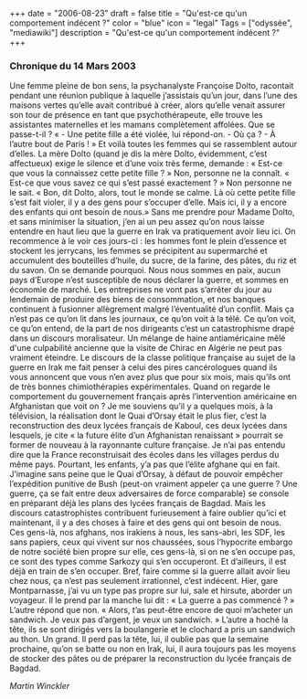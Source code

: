 +++
date = "2006-08-23"
draft = false
title = "Qu'est-ce qu'un comportement indécent ?"
color = "blue"
icon = "legal"
Tags = ["odyssée", "mediawiki"]
description = "Qu'est-ce qu'un comportement indécent ?"
+++

### Chronique du 14 Mars 2003

Une femme pleine de bon sens, la psychanalyste Françoise Dolto,
racontait pendant une réunion publique à laquelle j’assistais qu’un
jour, dans l’une des maisons vertes qu’elle avait contribué à créer,
alors qu’elle venait assurer son tour de présence en tant que
psychothérapeute, elle trouve les assistantes maternelles et les mamans
complètement affolées. Que se passe-t-il ? « - Une petite fille a été
violée, lui répond-on. - Où ça ? - À l’autre bout de Paris ! » Et voilà
toutes les femmes qui se rassemblent autour d’elles. La mère Dolto
(quand je dis la mère Dolto, évidemment, c’est affectueux) exige le
silence et d’une voix très ferme, demande : « Est-ce que vous la
connaissez cette petite fille ? » Non, personne ne la connaît. « Est-ce
que vous savez ce qui s’est passé exactement ? » Non personne ne le
sait. « Bon, dit Dolto, alors, tout le monde se calme. Là où cette
petite fille s’est fait violer, il y a des gens pour s’occuper d’elle.
Mais ici, il y a encore des enfants qui ont besoin de nous.» Sans me
prendre pour Madame Dolto, et sans minimiser la situation, j’en ai un
peu assez qu’on nous laisse entendre en haut lieu que la guerre en Irak
va pratiquement avoir lieu ici. On recommence à le voir ces jours-ci :
les hommes font le plein d’essence et stockent les jerrycans, les femmes
se précipitent au supermarché et accumulent des bouteilles d’huile, du
sucre, de la farine, des pâtes, du riz et du savon. On se demande
pourquoi. Nous nous sommes en paix, aucun pays d’Europe n’est
susceptible de nous déclarer la guerre, et sommes en économie de marché.
Les entreprises ne vont pas s’arrêter du jour au lendemain de produire
des biens de consommation, et nos banques continuent à fusionner
allègrement malgré l’éventualité d’un conflit. Mais ça n’est pas ce
qu’on lit dans les journaux, ce qu’on voit à la télé. Ce qu’on voit, ce
qu’on entend, de la part de nos dirigeants c’est un catastrophisme drapé
dans un discours moralisateur. Un mélange de haine antiaméricaine mêlé
d'une culpabilité ancienne que la visite de Chirac en Algérie ne peut
pas vraiment éteindre. Le discours de la classe politique française au
sujet de la guerre en Irak me fait penser à celui des pires
cancérologues quand ils vous annoncent que vous n’en avez plus que pour
six mois, mais qu’ils ont de très bonnes chimiothérapies expérimentales.
Quand on regarde le comportement du gouvernement français après
l’intervention américaine en Afghanistan que voit on ? Je me souviens
qu’il y a quelques mois, à la télévision, la réalisation dont le Quai
d’Orsay était le plus fier, c’est la reconstruction des deux lycées
français de Kaboul, ces deux lycées dans lesquels, je cite « la future
élite d’un Afghanistan renaissant » pourrait se former de nouveau à la
rayonnante culture française. Je n’ai pas entendu dire que la France
reconstruisait des écoles dans les villages perdus du même pays.
Pourtant, les enfants, y’a pas que l’élite afghane qui en fait.
J’imagine sans peine que le Quai d’Orsay, à défaut de pouvoir empêcher
l’expédition punitive de Bush (peut-on vraiment appeler ça une guerre ?
Une guerre, ça se fait entre deux adversaires de force comparable) se
console en préparant déjà les plans des lycées français de Bagdad. Mais
les discours catastrophistes contribuent furieusement à faire oublier
qu’ici et maintenant, il y a des choses à faire et des gens qui ont
besoin de nous. Ces gens-là, nos afghans, nos irakiens à nous, les
sans-abri, les SDF, les sans papiers, ceux qui vivent sur nos chaussées,
sous l’hypocrite embargo de notre société bien propre sur elle, ces
gens-là, si on ne s’en occupe pas, ce sont des types comme Sarkozy qui
s’en occuperont. Et d’ailleurs, il est déjà en train de s’en occuper.
Bref, faire comme si la guerre allait avoir lieu chez nous, ça n’est pas
seulement irrationnel, c’est indécent. Hier, gare Montparnasse, j’ai vu
un type pas propre sur lui, sale et hirsute, aborder un voyageur. Il le
prend par la manche lui dit : « La guerre a pas commencé ? » L’autre
répond que non. « Alors, t’as peut-être encore de quoi m’acheter un
sandwich. Je veux pas d’argent, je veux un sandwich. » L’autre a hoché
la tête, ils se sont dirigés vers la boulangerie et le clochard a pris
un sandwich au thon. Un grand. Il perd pas la tête, lui, il oublie pas
que la semaine prochaine, qu’on se batte ou non en Irak, lui, il aura
toujours pas les moyens de stocker des pâtes ou de préparer la
reconstruction du lycée français de Bagdad.

*Martin Winckler*
